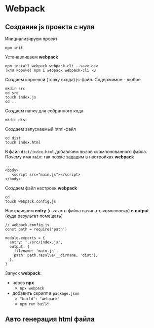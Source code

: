 # Webpack

## Создание js проекта с нуля

Инициализируем проект

    npm init

Устанавливаем **webpack**

    npm install webpack webpack-cli --save-dev
    (или короче) npm i webpack webpack-cli -D

Создаем корневой (точку входа) js-файл. Содержимое - любое
    
    mkdir src
    cd src
    touch index.js
    cd ..

Создаем папку для собранного кода
    
    mkdir dist

Создаем запускаемый html-файл

    cd dist
    touch index.html

В файл `dist/index.html` добавляем вызов скомпонованного файла. Почему имя `main`: так позже зададим в настройках **webpack**

    ...
    <body>
       <script src="main.js"></script> 
    </body>


Создаем файл настроек **webpack**

    cd ..
    touch webpack.config.js

Настраиваем **entry** (c какого файла начинать компоновку) и **output** (куда результат помещать)

    // webpack.config.js
    const path = require('path')
      
    module.exports = {
      entry: './src/index.js',
      output: {
        filename: 'main.js',
        path: path.resolve(__dirname, 'dist'),
      },
    }

Запуск **webpack**:

* через **npx**
    - `npx webpack`
* добавить скрипт в `package.json`
    - `"build": "webpack"`
    - `npm run build`



## Авто генерация html файла